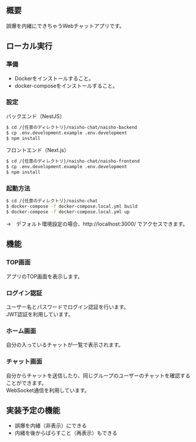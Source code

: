 ## 概要

誤爆を内緒にできちゃうWebチャットアプリです。

## ローカル実行

### 準備

- Dockerをインストールすること。  
- docker-composeをインストールすること。

### 設定

バックエンド（NestJS）
```bash
$ cd /{任意のディレクトリ}/naisho-chat/naisho-backend
$ cp .env.development.example .env.development
$ npm install
```

フロントエンド（Next.js）
```bash
$ cd /{任意のディレクトリ}/naisho-chat/naisho-frontend
$ cp .env.development.example .env.development
$ npm install
```

### 起動方法

```bash
$ cd /{任意のディレクトリ}/naisho-chat
$ docker-compose -f docker-compose.local.yml build
$ docker-compose -f docker-compose.local.yml up
```

→　デフォルト環境設定の場合、http://localhost:3000/ でアクセスできます。

## 機能

### TOP画面

アプリのTOP画面を表示します。

### ログイン認証

ユーザー名とパスワードでログイン認証を行います。  
JWT認証を利用しています。

### ホーム画面

自分の入っているチャットが一覧で表示されます。

### チャット画面

自分からチャットを送信したり、同じグループのユーザーのチャットを確認することができます。  
WebSocket通信を利用しています。

## 実装予定の機能

- 誤爆を内緒（非表示）にできる
- 内緒を後からばらすこと（再表示）もできる
